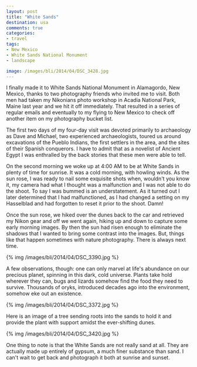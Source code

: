 ```yaml
---
layout: post
title: "White Sands"
destination: usa
comments: true
categories:
- travel
tags:
- New Mexico
- White Sands National Monument
- landscape

image: /images/bli/2014/04/DSC_3428.jpg
---
```


I finally made it to White Sands National Monument in Alamagordo, New Mexico, thanks to two photography friends who invited me to visit. Both men had taken my Nikonians photo workshop in Acadia National Park, Maine last year and we hit it off immediately. That resulted in a series of regular emails and eventually to my flying to New Mexico to check off another item on my photography bucket list. 

<!--more-->

The first two days of my four-day visit was devoted primarily to archaeology as Dave and Michael, two experienced archaeologists, toured us around excavations of the Pueblo Indians, the first settlers in the area, and the sites of their Spanish conquerors. I have to admit that as a novelist of Ancient Egypt I was enthralled by the back stories that these men were able to tell. 

On the second morning we woke up at 4:00 AM to be at White Sands in plenty of time for sunrise. It was a cold morning, with howling winds. As the sun rose, I was ready to nail some exquisite shots when, wouldn't you know it, my camera had what I thought was a malfunction and I was not able to do the shoot. To say I was bummed is an understatement. As it turned out I later determined that I had malfunctioned, as I had changed a setting on my Hasselblad and had forgotten to reset it prior to the shoot. Damn!

Once the sun rose, we hiked over the dunes back to the car and retrieved my Nikon gear and off we went again, hiking up and down to capture some early morning images. By then the sun had risen enough to eliminate the shadows that I wanted to bring some contrast into the images. But, things like that happen sometimes with nature photography. There is always next time. 

{% img /images/bli/2014/04/DSC_3390.jpg %}

A few observations, though: one can only marvel at life's abundance on our precious planet, spinning in this dark, cold universe. Plants take hold wherever they can, bugs and lizards somehow find the food they need to survive. Thousands of oryks, introduced decades ago into the environment, somehow eke out an existence.

{% img /images/bli/2014/04/DSC_3372.jpg %}

Here is an image of a tree sending roots into the sands to hold it and provide the plant with support amidst the ever-shifting dunes. 

{% img /images/bli/2014/04/DSC_3420.jpg %}

One thing to note is that the White Sands are not really sand at all. They are actually made up entirely of gypsum, a much finer substance than sand. I can't wait to get back and photograph it both at sunrise and sunset. 
